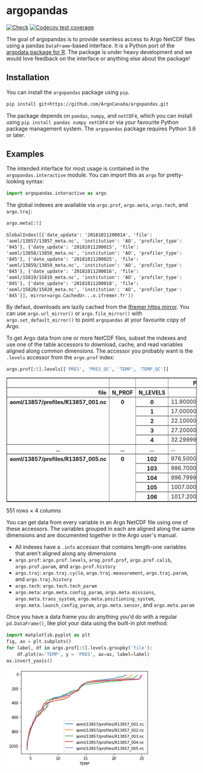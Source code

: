# argopandas

[![Check](https://github.com/ArgoCanada/argopandas/actions/workflows/check.yaml/badge.svg)](https://github.com/ArgoCanada/argopandas/actions/workflows/check.yaml)
[![Codecov test coverage](https://codecov.io/gh/ArgoCanada/argopandas/branch/master/graph/badge.svg)](https://codecov.io/gh/ArgoCanada/argopandas?branch=master)

The goal of argopandas is to provide seamless access to Argo NetCDF files using a pandas `DataFrame`-based interface. It is a Python port of the [argodata package for R](https://github.com/ArgoCanada/argodata). The package is under heavy development and we would love feedback on the interface or anything else about the package!

## Installation

You can install the `argopandas` package using `pip`.

``` bash
pip install git+https://github.com/ArgoCanada/argopandas.git
```

The package depends on `pandas`, `numpy`, and `netCDF4`, which you can install using `pip install pandas numpy netCDF4` or via your favourite Python package management system. The `argopandas` package requires Python 3.6 or later.

## Examples

The intended interface for most usage is contained in the `argopandas.interactive` module. You can import this as `argo` for pretty-looking syntax:


```python
import argopandas.interactive as argo
```

The global indexes are available via `argo.prof`, `argo.meta`, `argo.tech`, and `argo.traj`:


```python
argo.meta[:5]
```




    GlobalIndex([{'date_update': '20181011200014', 'file': 'aoml/13857/13857_meta.nc', 'institution': 'AO', 'profiler_type': '845'}, {'date_update': '20181011200015', 'file': 'aoml/13858/13858_meta.nc', 'institution': 'AO', 'profiler_type': '845'}, {'date_update': '20181011200025', 'file': 'aoml/13859/13859_meta.nc', 'institution': 'AO', 'profiler_type': '845'}, {'date_update': '20181011200016', 'file': 'aoml/15819/15819_meta.nc', 'institution': 'AO', 'profiler_type': '845'}, {'date_update': '20181011200018', 'file': 'aoml/15820/15820_meta.nc', 'institution': 'AO', 'profiler_type': '845'}], mirror=argo.CachedUr...o.ifremer.fr'))



By defaut, downloads are lazily cached from the [Ifremer https mirror](https://data-argo.ifremer.fr). You can use `argo.url_mirror()` or `argo.file_mirror()` with `argo.set_default_mirror()` to point `argopandas` at your favourite copy of Argo.

To get Argo data from one or more NetCDF files, subset the indexes and use one of the table accessors to download, cache, and read variables aligned along common dimensions. The accessor you probably want is the `.levels` accessor from the `argo.prof` index:


```python
argo.prof[:5].levels[['PRES', 'PRES_QC', 'TEMP', 'TEMP_QC']]
```




<div>
<style scoped>
    .dataframe tbody tr th:only-of-type {
        vertical-align: middle;
    }

    .dataframe tbody tr th {
        vertical-align: top;
    }

    .dataframe thead th {
        text-align: right;
    }
</style>
<table border="1" class="dataframe">
  <thead>
    <tr style="text-align: right;">
      <th></th>
      <th></th>
      <th></th>
      <th>PRES</th>
      <th>PRES_QC</th>
      <th>TEMP</th>
      <th>TEMP_QC</th>
    </tr>
    <tr>
      <th>file</th>
      <th>N_PROF</th>
      <th>N_LEVELS</th>
      <th></th>
      <th></th>
      <th></th>
      <th></th>
    </tr>
  </thead>
  <tbody>
    <tr>
      <th rowspan="5" valign="top">aoml/13857/profiles/R13857_001.nc</th>
      <th rowspan="5" valign="top">0</th>
      <th>0</th>
      <td>11.900000</td>
      <td>b'1'</td>
      <td>22.235001</td>
      <td>b'1'</td>
    </tr>
    <tr>
      <th>1</th>
      <td>17.000000</td>
      <td>b'1'</td>
      <td>21.987000</td>
      <td>b'1'</td>
    </tr>
    <tr>
      <th>2</th>
      <td>22.100000</td>
      <td>b'1'</td>
      <td>21.891001</td>
      <td>b'1'</td>
    </tr>
    <tr>
      <th>3</th>
      <td>27.200001</td>
      <td>b'1'</td>
      <td>21.812000</td>
      <td>b'1'</td>
    </tr>
    <tr>
      <th>4</th>
      <td>32.299999</td>
      <td>b'1'</td>
      <td>21.632000</td>
      <td>b'1'</td>
    </tr>
    <tr>
      <th>...</th>
      <th>...</th>
      <th>...</th>
      <td>...</td>
      <td>...</td>
      <td>...</td>
      <td>...</td>
    </tr>
    <tr>
      <th rowspan="5" valign="top">aoml/13857/profiles/R13857_005.nc</th>
      <th rowspan="5" valign="top">0</th>
      <th>102</th>
      <td>976.500000</td>
      <td>b'1'</td>
      <td>4.527000</td>
      <td>b'1'</td>
    </tr>
    <tr>
      <th>103</th>
      <td>986.700012</td>
      <td>b'1'</td>
      <td>4.527000</td>
      <td>b'1'</td>
    </tr>
    <tr>
      <th>104</th>
      <td>996.799988</td>
      <td>b'1'</td>
      <td>4.533000</td>
      <td>b'1'</td>
    </tr>
    <tr>
      <th>105</th>
      <td>1007.000000</td>
      <td>b'1'</td>
      <td>4.487000</td>
      <td>b'1'</td>
    </tr>
    <tr>
      <th>106</th>
      <td>1017.200012</td>
      <td>b'1'</td>
      <td>4.471000</td>
      <td>b'1'</td>
    </tr>
  </tbody>
</table>
<p>551 rows × 4 columns</p>
</div>



You can get data from every variable in an Argo NetCDF file using one of these accessors. The variables grouped in each are aligned along the same dimensions and are documented together in the Argo user's manual.

- All indexes have a `.info` accessor that contains length-one variables that aren't aligned along any dimensions
- `argo.prof`: `argo.prof.levels`, `arog.prof.prof`, `argo.prof.calib`, `argo.prof.param`, and `argo.prof.history`
- `argo.traj`: `argo.traj.cycle`, `argo.traj.measurement`, `argo.traj.param`, and `argo.traj.history`
- `argo.tech`: `argo.tech.tech_param`
- `argo.meta`: `argo.meta.config_param`, `argo.meta.missions`, `argo.meta.trans_system`, `argo.meta.positioning_system`, `argo.meta.launch_config_param`, `argo.meta.sensor`, and `argo.meta.param`

Once you have a data frame you do anything you'd do with a regular `pd.DataFrame()`, like plot your data using the built-in plot method:


```python
import matplotlib.pyplot as plt
fig, ax = plt.subplots()
for label, df in argo.prof[:5].levels.groupby('file'):
    df.plot(x='TEMP', y = 'PRES', ax=ax, label=label)
ax.invert_yaxis()
```


    
![png](README_files/README_8_0.png)
    

